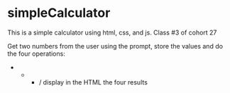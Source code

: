 # simpleCalculator
This is a simple calculator using html, css, and js. Class #3 of cohort 27

Get two numbers from the user using the prompt, store the values and do the four operations:
+ - * /
display in the HTML the four results
